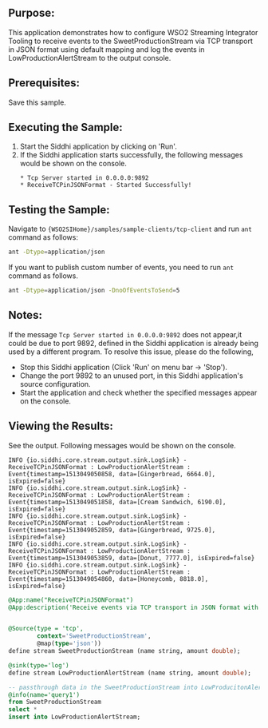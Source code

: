## Purpose:
This application demonstrates how to configure WSO2 Streaming Integrator Tooling to receive events to the SweetProductionStream via TCP transport in JSON format using default mapping and log the events in LowProductionAlertStream to the output console.

## Prerequisites:
Save this sample.

## Executing the Sample:
1) Start the Siddhi application by clicking on 'Run'.
2) If the Siddhi application starts successfully, the following messages would be shown on the console.
    ```
    * Tcp Server started in 0.0.0.0:9892
    * ReceiveTCPinJSONFormat - Started Successfully!
    ```

## Testing the Sample:
Navigate to `{WSO2SIHome}/samples/sample-clients/tcp-client` and run `ant` command as follows:
```bash
ant -Dtype=application/json
```
If you want to publish custom number of events, you need to run `ant` command as follows.
```bash
ant -Dtype=application/json -DnoOfEventsToSend=5
```

## Notes:
If the message `Tcp Server started in 0.0.0.0:9892` does not appear,it could be due to port 9892, defined in the Siddhi application is already being used by a different program. To resolve this issue, please do the following,
* Stop this Siddhi application (Click 'Run' on menu bar -> 'Stop').
* Change the port 9892 to an unused port, in this Siddhi application's source configuration.
* Start the application and check whether the specified messages appear on the console.

## Viewing the Results:
See the output. Following messages would be shown on the console.
```
INFO {io.siddhi.core.stream.output.sink.LogSink} - ReceiveTCPinJSONFormat : LowProductionAlertStream : Event{timestamp=1513049050858, data=[Gingerbread, 6664.0], isExpired=false}
INFO {io.siddhi.core.stream.output.sink.LogSink} - ReceiveTCPinJSONFormat : LowProductionAlertStream : Event{timestamp=1513049051858, data=[Cream Sandwich, 6190.0], isExpired=false}
INFO {io.siddhi.core.stream.output.sink.LogSink} - ReceiveTCPinJSONFormat : LowProductionAlertStream : Event{timestamp=1513049052859, data=[Gingerbread, 9725.0], isExpired=false}
INFO {io.siddhi.core.stream.output.sink.LogSink} - ReceiveTCPinJSONFormat : LowProductionAlertStream : Event{timestamp=1513049053859, data=[Donut, 7777.0], isExpired=false}
INFO {io.siddhi.core.stream.output.sink.LogSink} - ReceiveTCPinJSONFormat : LowProductionAlertStream : Event{timestamp=1513049054860, data=[Honeycomb, 8818.0], isExpired=false}
```

```sql
@App:name("ReceiveTCPinJSONFormat")
@App:description('Receive events via TCP transport in JSON format with default mapping and view the output on the console.')


@Source(type = 'tcp',
        context='SweetProductionStream',
        @map(type='json'))
define stream SweetProductionStream (name string, amount double);

@sink(type='log')
define stream LowProductionAlertStream (name string, amount double);

-- passthrough data in the SweetProductionStream into LowProducitonAlertStream
@info(name='query1')
from SweetProductionStream
select *
insert into LowProductionAlertStream;
```